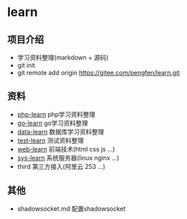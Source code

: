 # learn

## 项目介绍
* 学习资料整理(markdown + 源码)
* git init
* git remote add origin https://gitee.com/pengfen/learn.git

## 资料
* [php-learn](https://gitee.com/pengfen/learn/tree/master/php-learn)  php学习资料整理
* [go-learn](https://gitee.com/pengfen/learn/tree/master/go-learn)  go学习资料整理
* [data-learn](https://gitee.com/pengfen/learn/tree/master/data-learn)  数据库学习资料整理
* [test-learn](https://gitee.com/pengfen/learn/tree/master/test-learn)  测试资料整理
* [web-learn](https://gitee.com/pengfen/learn/tree/master/web-learn) 前端技术(html css js ...)
* [sys-learn](https://gitee.com/pengfen/learn/tree/master/sys-learn) 系统服务器(linux nginx ...)
* third 第三方接入(阿里云 253 ...)

## 其他
* shadowsocket.md  配置shadowsocket